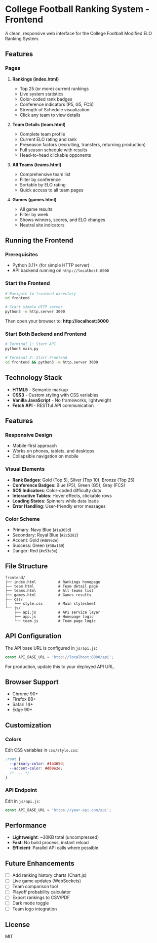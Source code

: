 # College Football Ranking System - Frontend

A clean, responsive web interface for the College Football Modified ELO Ranking System.

## Features

### Pages

1. **Rankings (index.html)**
   - Top 25 (or more) current rankings
   - Live system statistics
   - Color-coded rank badges
   - Conference indicators (P5, G5, FCS)
   - Strength of Schedule visualization
   - Click any team to view details

2. **Team Details (team.html)**
   - Complete team profile
   - Current ELO rating and rank
   - Preseason factors (recruiting, transfers, returning production)
   - Full season schedule with results
   - Head-to-head clickable opponents

3. **All Teams (teams.html)**
   - Comprehensive team list
   - Filter by conference
   - Sortable by ELO rating
   - Quick access to all team pages

4. **Games (games.html)**
   - All game results
   - Filter by week
   - Shows winners, scores, and ELO changes
   - Neutral site indicators

## Running the Frontend

### Prerequisites
- Python 3.11+ (for simple HTTP server)
- API backend running on `http://localhost:8000`

### Start the Frontend

```bash
# Navigate to frontend directory
cd frontend

# Start simple HTTP server
python3 -m http.server 3000
```

Then open your browser to: **http://localhost:3000**

### Start Both Backend and Frontend

```bash
# Terminal 1: Start API
python3 main.py

# Terminal 2: Start Frontend
cd frontend && python3 -m http.server 3000
```

## Technology Stack

- **HTML5** - Semantic markup
- **CSS3** - Custom styling with CSS variables
- **Vanilla JavaScript** - No frameworks, lightweight
- **Fetch API** - RESTful API communication

## Features

### Responsive Design
- Mobile-first approach
- Works on phones, tablets, and desktops
- Collapsible navigation on mobile

### Visual Elements
- **Rank Badges**: Gold (Top 5), Silver (Top 10), Bronze (Top 25)
- **Conference Badges**: Blue (P5), Green (G5), Gray (FCS)
- **SOS Indicators**: Color-coded difficulty dots
- **Interactive Tables**: Hover effects, clickable rows
- **Loading States**: Spinners while data loads
- **Error Handling**: User-friendly error messages

### Color Scheme
- Primary: Navy Blue (`#1a365d`)
- Secondary: Royal Blue (`#2c5282`)
- Accent: Gold (`#d69e2e`)
- Success: Green (`#38a169`)
- Danger: Red (`#e53e3e`)

## File Structure

```
frontend/
├── index.html          # Rankings homepage
├── team.html           # Team detail page
├── teams.html          # All teams list
├── games.html          # Games results
├── css/
│   └── style.css       # Main stylesheet
└── js/
    ├── api.js          # API service layer
    ├── app.js          # Homepage logic
    └── team.js         # Team page logic
```

## API Configuration

The API base URL is configured in `js/api.js`:

```javascript
const API_BASE_URL = 'http://localhost:8000/api';
```

For production, update this to your deployed API URL.

## Browser Support

- Chrome 90+
- Firefox 88+
- Safari 14+
- Edge 90+

## Customization

### Colors
Edit CSS variables in `css/style.css`:

```css
:root {
  --primary-color: #1a365d;
  --accent-color: #d69e2e;
  /* ... */
}
```

### API Endpoint
Edit in `js/api.js`:

```javascript
const API_BASE_URL = 'https://your-api.com/api';
```

## Performance

- **Lightweight**: ~30KB total (uncompressed)
- **Fast**: No build process, instant reload
- **Efficient**: Parallel API calls where possible

## Future Enhancements

- [ ] Add ranking history charts (Chart.js)
- [ ] Live game updates (WebSockets)
- [ ] Team comparison tool
- [ ] Playoff probability calculator
- [ ] Export rankings to CSV/PDF
- [ ] Dark mode toggle
- [ ] Team logo integration

## License

MIT
